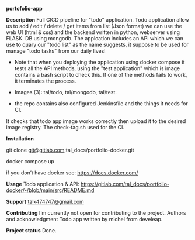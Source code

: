 **portofolio-app**

**Description**
Full CICD pipeline for "todo" application.
Todo application allow us to add / edit / delete / get items from list (Json format)
we can use the web UI (html & css) and the backend written in python, webserver using FLASK.
DB using mongodb.
The applcation includes an API which we can use to quary our "todo list"
as the name suggests, it suppose to be used for manage "todo tasks" from our daily lives!

* Note that when you deploying the application using docker compose it tests all the API methods, using the "test application" which is image contains a bash script to check this.
If one of the methods fails to work, it terminates the process.

* Images (3): tal/todo, tal/mongodb, tal/test.

* the repo contains also configured Jenkinsfile and the things it needs for CI.

It checks that todo app image works correctly then upload it to the desired image registry.
The check-tag.sh used for the CI.

**Installation**

git clone git@gitlab.com:tal_docs/portfolio-docker.git

docker compose up

if you don’t have docker see: https://docs.docker.com/

**Usage**
Todo application & API: https://gitlab.com/tal_docs/portfolio-docker/-/blob/main/src/README.md

**Support**
talk474747@gmail.com

**Contributing**
I’m currently not open for contributing to the project.
Authors and acknowledgment
Todo app written by michel from develeap.

**Project status**
Done.